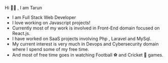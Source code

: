 Hi 👋🏻 , I am Tarun
- I am Full Stack Web Developer
- I love working on Javascript projects!
- Currently most of my work is involved in Front-End domain focused on React.js.
- I have worked on SaaS projects involving Php , Laravel and MySql.
- My current interest is very much in Devops and Cybersecurity domain where I spend some of my free time.
- And most of free time goes in watching Football ⚽️ and Cricket 🏏 games.
